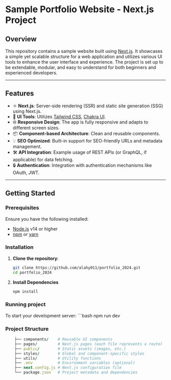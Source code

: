 # Sample Portfolio Website - Next.js Project

## Overview

This repository contains a sample website built using [Next.js](https://nextjs.org/). It showcases a simple yet scalable structure for a web application and utilizes various UI tools to enhance the user interface and experience. The project is set up to be extendable, modular, and easy to understand for both beginners and experienced developers.

---

## Features

- ⚛️ **Next.js**: Server-side rendering (SSR) and static site generation (SSG) using Next.js.
- 🎨 **UI Tools**: Utilizes [Tailwind CSS](https://tailwindcss.com/), [Chakra UI](https://chakra-ui.com/).
- 🌐 **Responsive Design**: The app is fully responsive and adapts to different screen sizes.
- 📦 **Component-based Architecture**: Clean and reusable components.
- 💡 **SEO Optimized**: Built-in support for SEO-friendly URLs and metadata management.
- 🛠️ **API Integration**: Example usage of REST APIs (or GraphQL, if applicable) for data fetching.
- 🔒 **Authentication**: Integration with authentication mechanisms like OAuth, JWT.

---

## Getting Started

### Prerequisites

Ensure you have the following installed:

- [Node.js](https://nodejs.org/) v14 or higher
- [npm](https://www.npmjs.com/) or [yarn](https://yarnpkg.com/)

### Installation

1. **Clone the repository**:

   ```bash
   git clone https://github.com/alahy011/portfolio_2024.git
   cd portfolio_2024

2. **Install Dependencies**
    ```bash
    npm install

### Running project
To start your development server:
    ```bash
    npm run dev

### Project Structure
```Ruby
    ├── components/    # Reusable UI components
    ├── pages/         # Next.js pages (each file represents a route)
    ├── public/        # Static assets (images, etc.)
    ├── styles/        # Global and component-specific styles
    ├── utils/         # Utility functions
    ├── .env           # Environment variables (optional)
    ├── next.config.js # Next.js configuration file
    └── package.json   # Project metadata and dependencies





